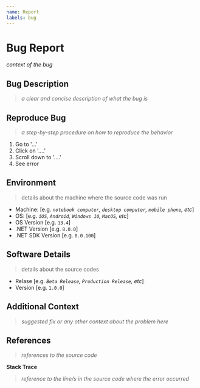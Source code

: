 ```yaml
---
name: Report
labels: bug
---
```


# Bug Report
*context of the bug*

## Bug Description
> *a clear and concise description of what the bug is*

## Reproduce Bug
> *a step-by-step procedure on how to reproduce the behavior*
1. Go to '...'
2. Click on '....'
3. Scroll down to '....'
4. See error

## Environment
> details about the machine where the source code was run
 - Machine: [e.g. *`notebook computer`, `desktop computer`, `mobile phone`, etc*]
 - OS: [e.g. *`iOS`, `Android`, `Windows 10`, `MacOS`, etc*]
 - OS Version [e.g. `13.4`]
 - .NET Version [e.g. `8.0.0`]
 - .NET SDK Version [e.g. `8.0.100`]

## Software Details
> details about the source codes
 - Relase [e.g. *`Beta Release`, `Production Release`, etc*]
 - Version [e.g. `1.0.0`]

## Additional Context
> *suggested fix or any other context about the problem here*

## References
> *references to the source code*

**Stack Trace**
> *reference to the line/s in the source code where the error occurred*
